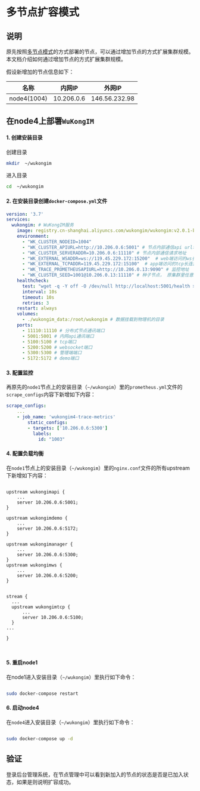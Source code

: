 
# 多节点扩容模式

## 说明

原先按照[多节点模式](multinode.md)的方式部署的节点，可以通过增加节点的方式扩展集群规模。本文档介绍如何通过增加节点的方式扩展集群规模。

假设新增加的节点信息如下：

| 名称 | 内网IP | 外网IP |
| --- | --- | --- | 
| node4(1004) | 10.206.0.6 | 146.56.232.98 | 


## 在node4上部署`WuKongIM`

#### 1. 创建安装目录

创建目录

```bash
mkdir  ~/wukongim
```

进入目录

```bash
cd  ~/wukongim
```

#### 2. 在安装目录创建`docker-compose.yml`文件


```yaml
version: '3.7'
services:
  wukongim: # WuKongIM服务
    image: registry.cn-shanghai.aliyuncs.com/wukongim/wukongim:v2.0.1-beta-20240715
    environment:
      - "WK_CLUSTER_NODEID=1004" 
      - "WK_CLUSTER_APIURL=http://10.206.0.6:5001" # 节点内部通信api url地址，这里ip换成自己节点实际node2的内网ip  
      - "WK_CLUSTER_SERVERADDR=10.206.0.6:11110" # 节点内部通信请求地址
      - "WK_EXTERNAL_WSADDR=ws://119.45.229.172:15200"  # web端访问的ws长连接地址
      - "WK_EXTERNAL_TCPADDR=119.45.229.172:15100"  # app端访问的tcp长连接地址
      - "WK_TRACE_PROMETHEUSAPIURL=http://10.206.0.13:9090" # 监控地址
      - "WK_CLUSTER_SEED=1001@10.206.0.13:11110" # 种子节点， 原集群里任意节点都可以做为种子节点，这里将node1节点作为种子节点
    healthcheck:
      test: "wget -q -Y off -O /dev/null http://localhost:5001/health > /dev/null 2>&1"
      interval: 10s
      timeout: 10s
      retries: 3       
    restart: always  
    volumes:
      - ./wukongim_data:/root/wukongim # 数据挂载到物理机的目录
    ports:
      - 11110:11110 # 分布式节点通讯端口
      - 5001:5001 # 内网api通讯端口
      - 5100:5100 # tcp端口
      - 5200:5200 # websocket端口
      - 5300:5300 # 管理端端口  
      - 5172:5172 # demo端口

```

#### 3. 配置监控

再原先的`node1`节点上的安装目录（`~/wukongim`）里的`prometheus.yml`文件的`scrape_configs`内容下新增如下内容：

```yaml
scrape_configs:
    ...
    - job_name: 'wukongim4-trace-metrics'
        static_configs:
        - targets: ['10.206.0.6:5300']
          labels:
            id: "1003"

```

#### 4. 配置负载均衡

在`node1`节点上的安装目录（`~/wukongim`）里的`nginx.conf`文件的所有upstream下新增如下内容：


```nginx

upstream wukongimapi {
    ...
    server 10.206.0.6:5001;
}

upstream wukongimdemo {
    ...
    server 10.206.0.6:5172;
}

upstream wukongimanager {
    ...
    server 10.206.0.6:5300;
}
upstream wukongimws {
    ...
    server 10.206.0.6:5200;
}


stream {
  ...
  upstream wukongimtcp {
      ...
      server 10.206.0.6:5100;
  }
...

}



```


#### 5. 重启node1

在node1进入安装目录（`~/wukongim`）里执行如下命令：

```bash

sudo docker-compose restart

```

#### 6. 启动node4

在`node4`进入安装目录（`~/wukongim`）里执行如下命令：

```bash

sudo docker-compose up -d

```


## 验证

登录后台管理系统，在节点管理中可以看到新加入的节点的状态是否是已加入状态，如果是则说明扩容成功。

